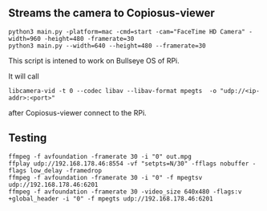 ## Streams the camera to Copiosus-viewer

```
python3 main.py -platform=mac -cmd=start -cam="FaceTime HD Camera" -width=960 -height=480 -framerate=30
python3 main.py --width=640 --height=480 --framerate=30
```

This script is intened to work on Bullseye OS of RPi.

It will call

```
libcamera-vid -t 0 --codec libav --libav-format mpegts  -o "udp://<ip-addr>:<port>"
```

after Copiosus-viewer connect to the RPi.

## Testing

```
ffmpeg -f avfoundation -framerate 30 -i "0" out.mpg
ffplay udp://192.168.178.46:8554 -vf "setpts=N/30" -fflags nobuffer -flags low_delay -framedrop
ffmpeg -f avfoundation -framerate 30 -i "0" -f mpegtsv  udp://192.168.178.46:6201
ffmpeg -f avfoundation -framerate 30 -video_size 640x480 -flags:v +global_header -i "0" -f mpegts udp://192.168.178.46:6201
```